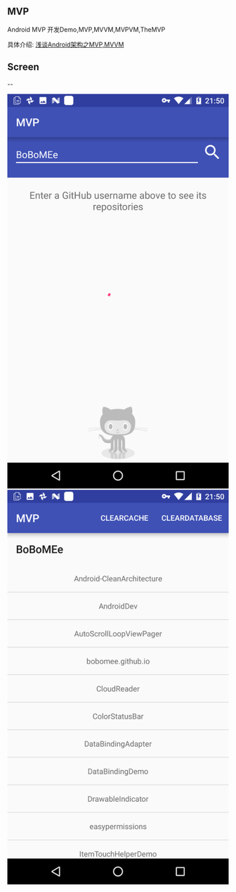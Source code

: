 MVP
---

Android MVP 开发Demo,MVP,MVVM,MVPVM,TheMVP

具体介绍:
[浅谈Android架构之MVP,MVVM](http://blog.csdn.net/wbwjx/article/details/51623130)


## Screen
--

![Splash](art/Screenshot_1.png)
![List](art/Screenshot_2.png)

